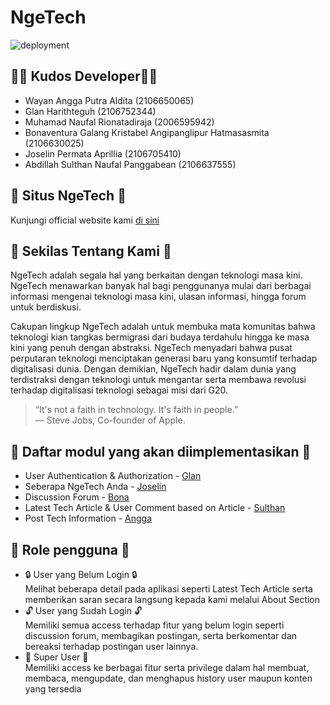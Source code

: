 # NgeTech
![deployment](https://github.com/ngetech/ngetech/actions/workflows/dpl.yml/badge.svg)

## 👨‍💻 Kudos Developer👩‍💻
- Wayan Angga Putra Aldita (2106650065)
- Glan Harithteguh (2106752344)
- Muhamad Naufal Rionatadiraja (2006595942)
- Bonaventura Galang Kristabel Angipanglipur Hatmasasmita (2106630025)
- Joselin Permata Aprillia (2106705410)
- Abdillah Sulthan Naufal Panggabean (2106637555)

## 🚀 Situs NgeTech 🚀
Kunjungi official website kami [di sini](https://ngetech.herokuapp.com/ )

## 📰 Sekilas Tentang Kami 📰
NgeTech adalah segala hal yang berkaitan dengan teknologi masa kini. NgeTech menawarkan banyak hal bagi penggunanya mulai dari berbagai informasi mengenai teknologi masa kini, ulasan informasi, hingga forum untuk berdiskusi.

Cakupan lingkup NgeTech adalah untuk membuka mata komunitas bahwa teknologi kian tangkas bermigrasi dari budaya terdahulu hingga ke masa kini yang penuh dengan abstraksi. NgeTech menyadari bahwa pusat perputaran teknologi menciptakan generasi baru yang konsumtif terhadap digitalisasi dunia. Dengan demikian, NgeTech hadir dalam dunia yang terdistraksi dengan teknologi untuk mengantar serta membawa revolusi terhadap digitalisasi teknologi sebagai misi dari G20.

> “It's not a faith in technology. It's faith in people.” <br />
> — Steve Jobs, Co-founder of Apple.

## 📝 Daftar modul yang akan diimplementasikan 📝
- User Authentication & Authorization - [Glan](https://github.com/glanharith)
- Seberapa NgeTech Anda - [Joselin](https://github.com/joselinprmt)
- Discussion Forum - [Bona](https://github.com/bonaventuragal)
- Latest Tech Article & User Comment based on Article - [Sulthan](https://github.com/abdillahsulthan)
- Post Tech Information - [Angga](https://github.com/AnggaPutraa)


## 👥 Role pengguna 👥
- 🔒 User yang Belum Login 🔒<br />
   Melihat beberapa detail pada aplikasi seperti Latest Tech Article serta memberikan saran secara langsung kepada kami melalui About Section
- 🔓 User yang Sudah Login 🔓<br />
   Memiliki semua access terhadap fitur yang belum login seperti discussion forum, membagikan postingan, serta berkomentar dan bereaksi terhadap postingan user lainnya.
- 👑 Super User 👑<br />
   Memiliki access ke berbagai fitur serta privilege dalam hal membuat, membaca, mengupdate, dan menghapus history user maupun konten yang tersedia
